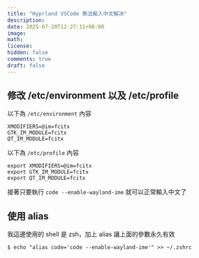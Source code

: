 ```yaml
---
title: "Hyprland VSCode 無法輸入中文解決"
description: 
date: 2025-07-20T12:27:11+08:00
image: 
math: 
license: 
hidden: false
comments: true
draft: false
---
```

## 修改 /etc/environment 以及 /etc/profile
以下為 `/etc/environment` 內容
```
XMODIFIERS=@im=fcitx
GTK_IM_MODULE=fcitx
QT_IM_MODULE=fcitx
```
以下為 `/etc/profile` 內容
```
export XMODIFIERS=@im=fcitx
export GTK_IM_MODULE=fcitx
export QT_IM_MODULE=fcitx
```

接著只要執行 `code --enable-wayland-ime` 就可以正常輸入中文了

## 使用 alias
我這邊使用的 shell 是 zsh，加上 alias 讓上面的參數永久有效
```shell
$ echo "alias code='code --enable-wayland-ime'" >> ~/.zshrc
```